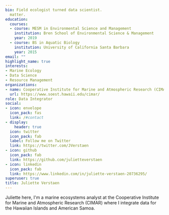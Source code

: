 ```yaml
---
bio: Field ecologist turned data scientist. 
  matter.
education:
  courses:
  - course: MESM in Environmental Science and Management 
    institution: Bren School of Environmental Science & Management
    year: 2019
  - course: BS in Aquatic Biology
    institution: University of California Santa Barbara
    year: 2015
email: ""
highlight_name: true
interests:
- Marine Ecology
- Data Science
- Resource Management
organizations:
- name: Cooperative Institute for Marine and Atmospheric Research (CIMAR)
  url: https://www.soest.hawaii.edu/cimar/
role: Data Integrator
social:
- icon: envelope
  icon_pack: fas
  link: /#contact
- display:
    header: true
  icon: twitter
  icon_pack: fab
  label: Follow me on Twitter
  link: https://twitter.com/JVerstaen
- icon: github
  icon_pack: fab
  link: https://github.com/julietteverstaen
- icon: linkedin
  icon_pack: fab
  link: https://www.linkedin.com/in/juliette-verstaen-20736295/
superuser: true
title: Juliette Verstaen
---
```


Juliette here, I'm a marine ecosystems analyst at the Cooperative Institute for Marine and Atmospheric Research (CIMAR) where I integrate data for the Hawaiian Islands and American Samoa.


